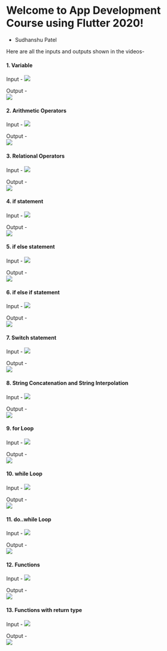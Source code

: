 # Welcome to App Development Course using Flutter 2020!
- Sudhanshu Patel

Here are all the inputs and outputs shown in the videos-

<H4>1. Variable</H4>
Input - 
<img src = "https://github.com/sudhanshu-patel/App-Development/blob/main/variabble_input.PNG?raw=true">

Output - <br>
<img src = "https://github.com/sudhanshu-patel/App-Development/blob/main/variabble_output.PNG?raw=true">
<br>
<H4>2. Arithmetic Operators</H4>
Input - 
<img src = "https://github.com/sudhanshu-patel/App-Development/blob/main/arithhmetiic_input.PNG?raw=true">

Output - <br>
<img src = "https://github.com/sudhanshu-patel/App-Development/blob/main/arithhmetiic_output.PNG?raw=true">
<br>
<H4>3. Relational Operators</H4>
Input - 
<img src = "https://github.com/sudhanshu-patel/App-Development/blob/main/relational_input.PNG?raw=true">

Output - <br>
<img src = "https://github.com/sudhanshu-patel/App-Development/blob/main/relational_output.PNG?raw=true">
<br>
<H4>4. if statement</H4>
Input - 
<img src = "https://github.com/sudhanshu-patel/App-Development/blob/main/if_in.PNG?raw=true">

Output - <br>
<img src = "https://github.com/sudhanshu-patel/App-Development/blob/main/if_out.PNG?raw=true">
<br>
<H4>5. if else statement</H4>
Input - 
<img src = "https://github.com/sudhanshu-patel/App-Development/blob/main/ifelse_in.PNG?raw=true">
 
Output - <br>
<img src = "https://github.com/sudhanshu-patel/App-Development/blob/main/ifelse_out.PNG?raw=true">
<br>
<H4>6. if else if statement</H4>
Input - 
<img src = "https://github.com/sudhanshu-patel/App-Development/blob/main/ifelseif_in.PNG?raw=true">

Output - <br>
<img src = "https://github.com/sudhanshu-patel/App-Development/blob/main/ifelseif_out.PNG?raw=true">
<br>
<H4>7. Switch statement</H4>
Input - 
<img src = "https://github.com/sudhanshu-patel/App-Development/blob/main/switch_input.PNG?raw=true">

Output - <br>
<img src = "https://github.com/sudhanshu-patel/App-Development/blob/main/switch_output.PNG?raw=true">
<br>
<H4>8. String Concatenation and String Interpolation</H4>
Input -
<img src = "https://github.com/sudhanshu-patel/App-Development/blob/main/concatenat_input.PNG?raw=true">

Output - <br>
<img src = "https://github.com/sudhanshu-patel/App-Development/blob/main/concatenate_output.PNG?raw=true">
<br>
<H4>9. for Loop</H4>
Input - 
<img src = "https://github.com/sudhanshu-patel/App-Development/blob/main/for_in.PNG?raw=true">

Output - <br>
<img src = "https://github.com/sudhanshu-patel/App-Development/blob/main/for_out.PNG?raw=true">
<br>
<H4>10. while Loop</H4>
Input -
<img src = "https://github.com/sudhanshu-patel/App-Development/blob/main/while_in.PNG?raw=true">

Output - <br>
<img src = "https://github.com/sudhanshu-patel/App-Development/blob/main/while_out.PNG?raw=true">
<br>
<H4>11. do..while Loop</H4>
Input -
<img src = "https://github.com/sudhanshu-patel/App-Development/blob/main/do_while_in.PNG?raw=true">

Output - <br>
<img src = "https://github.com/sudhanshu-patel/App-Development/blob/main/do_while_out.PNG?raw=true">
<br>
<H4>12. Functions</H4>
Input - 
<img src = "https://github.com/sudhanshu-patel/App-Development/blob/main/function_in.PNG?raw=true">

Output - <br>
<img src = "https://github.com/sudhanshu-patel/App-Development/blob/main/funcion_out.PNG?raw=true">
<br>
<H4>13. Functions with return type</H4>
Input -
<img src = "https://github.com/sudhanshu-patel/App-Development/blob/main/return_in.PNG?raw=true">

Output - <br>
<img src = "https://github.com/sudhanshu-patel/App-Development/blob/main/return_out.PNG?raw=true">
<br>

